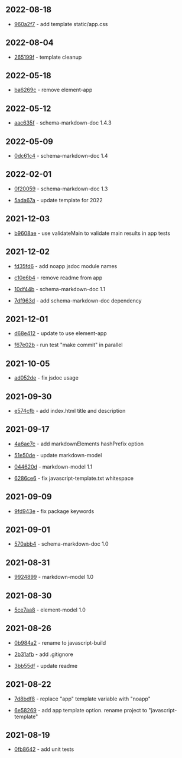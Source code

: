 ## 2022-08-18

- [960a2f7](https://github.com/craigahobbs/javascript-template/commit/960a2f7) - add template static/app.css

## 2022-08-04

- [265199f](https://github.com/craigahobbs/javascript-template/commit/265199f) - template cleanup

## 2022-05-18

- [ba6269c](https://github.com/craigahobbs/javascript-template/commit/ba6269c) - remove element-app

## 2022-05-12

- [aac635f](https://github.com/craigahobbs/javascript-template/commit/aac635f) - schema-markdown-doc 1.4.3

## 2022-05-09

- [0dc61c4](https://github.com/craigahobbs/javascript-template/commit/0dc61c4) - schema-markdown-doc 1.4

## 2022-02-01

- [0f20059](https://github.com/craigahobbs/javascript-template/commit/0f20059) - schema-markdown-doc 1.3

- [5ada67a](https://github.com/craigahobbs/javascript-template/commit/5ada67a) - update template for 2022

## 2021-12-03

- [b9608ae](https://github.com/craigahobbs/javascript-template/commit/b9608ae) - use validateMain to validate main results in app tests

## 2021-12-02

- [fd35fd6](https://github.com/craigahobbs/javascript-template/commit/fd35fd6) - add noapp jsdoc module names

- [c10e6b4](https://github.com/craigahobbs/javascript-template/commit/c10e6b4) - remove readme from app

- [10df44b](https://github.com/craigahobbs/javascript-template/commit/10df44b) - schema-markdown-doc 1.1

- [7df963d](https://github.com/craigahobbs/javascript-template/commit/7df963d) - add schema-markdown-doc dependency

## 2021-12-01

- [d68e412](https://github.com/craigahobbs/javascript-template/commit/d68e412) - update to use element-app

- [f67e02b](https://github.com/craigahobbs/javascript-template/commit/f67e02b) - run test "make commit" in parallel

## 2021-10-05

- [ad052de](https://github.com/craigahobbs/javascript-template/commit/ad052de) - fix jsdoc usage

## 2021-09-30

- [e574cfb](https://github.com/craigahobbs/javascript-template/commit/e574cfb) - add index.html title and description

## 2021-09-17

- [4a6ae7c](https://github.com/craigahobbs/javascript-template/commit/4a6ae7c) - add markdownElements hashPrefix option

- [51e50de](https://github.com/craigahobbs/javascript-template/commit/51e50de) - update markdown-model

- [044620d](https://github.com/craigahobbs/javascript-template/commit/044620d) - markdown-model 1.1

- [6286ce6](https://github.com/craigahobbs/javascript-template/commit/6286ce6) - fix javascript-template.txt whitespace

## 2021-09-09

- [9fd943e](https://github.com/craigahobbs/javascript-template/commit/9fd943e) - fix package keywords

## 2021-09-01

- [570abb4](https://github.com/craigahobbs/javascript-template/commit/570abb4) - schema-markdown-doc 1.0

## 2021-08-31

- [9924899](https://github.com/craigahobbs/javascript-template/commit/9924899) - markdown-model 1.0

## 2021-08-30

- [5ce7aa8](https://github.com/craigahobbs/javascript-template/commit/5ce7aa8) - element-model 1.0

## 2021-08-26

- [0b984a2](https://github.com/craigahobbs/javascript-template/commit/0b984a2) - rename to javascript-build

- [2b31afb](https://github.com/craigahobbs/javascript-template/commit/2b31afb) - add .gitignore

- [3bb55df](https://github.com/craigahobbs/javascript-template/commit/3bb55df) - update readme

## 2021-08-22

- [7d8bdf8](https://github.com/craigahobbs/javascript-template/commit/7d8bdf8) - replace "app" template variable with "noapp"

- [6e58269](https://github.com/craigahobbs/javascript-template/commit/6e58269) - add app template option. rename project to "javascript-template"

## 2021-08-19

- [0fb8642](https://github.com/craigahobbs/javascript-template/commit/0fb8642) - add unit tests
